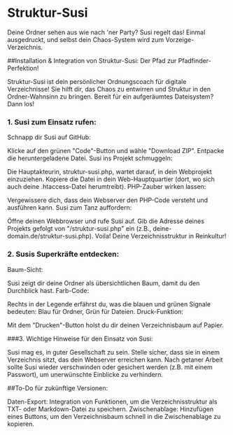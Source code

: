 # Struktur-Susi
Deine Ordner sehen aus wie nach 'ner Party? Susi regelt das! Einmal ausgedruckt, und selbst dein Chaos-System wird zum Vorzeige-Verzeichnis.

##Installation & Integration von Struktur-Susi: Der Pfad zur Pfadfinder-Perfektion!

Struktur-Susi ist dein persönlicher Ordnungscoach für digitale Verzeichnisse! Sie hilft dir, das Chaos zu entwirren und Struktur in den Ordner-Wahnsinn zu bringen. Bereit für ein aufgeräumtes Dateisystem? Dann los!

### 1. Susi zum Einsatz rufen:

Schnapp dir Susi auf GitHub:

Klicke auf den grünen "Code"-Button und wähle "Download ZIP".
Entpacke die heruntergeladene Datei.
Susi ins Projekt schmuggeln:

Die Hauptakteurin, struktur-susi.php, wartet darauf, in dein Webprojekt einzuziehen.
Kopiere die Datei in dein Web-Hauptquartier (dort, wo sich auch deine .htaccess-Datei herumtreibt).
PHP-Zauber wirken lassen:

Vergewissere dich, dass dein Webserver den PHP-Code versteht und ausführen kann.
Susi zum Tanz auffordern:

Öffne deinen Webbrowser und rufe Susi auf. Gib die Adresse deines Projekts gefolgt von "/struktur-susi.php" ein (z.B., deine-domain.de/struktur-susi.php).
Voila! Deine Verzeichnisstruktur in Reinkultur!

### 2. Susis Superkräfte entdecken:

Baum-Sicht:

Susi zeigt dir deine Ordner als übersichtlichen Baum, damit du den Durchblick hast.
Farb-Code:

Rechts in der Legende erfährst du, was die blauen und grünen Signale bedeuten: Blau für Ordner, Grün für Dateien.
Druck-Funktion:

Mit dem "Drucken"-Button holst du dir deinen Verzeichnisbaum auf Papier.

###3. Wichtige Hinweise für den Einsatz von Susi:

Susi mag es, in guter Gesellschaft zu sein. Stelle sicher, dass sie in einem Verzeichnis sitzt, das dein Webserver erreichen kann.
Nach getaner Arbeit sollte Susi wieder verschwinden oder gesichert werden (z.B. mit einem Passwort), um unerwünschte Einblicke zu verhindern.


##To-Do für zukünftige Versionen:

Daten-Export: Integration von Funktionen, um die Verzeichnisstruktur als TXT- oder Markdown-Datei zu speichern.
Zwischenablage: Hinzufügen eines Buttons, um den Verzeichnisbaum schnell in die Zwischenablage zu kopieren.
